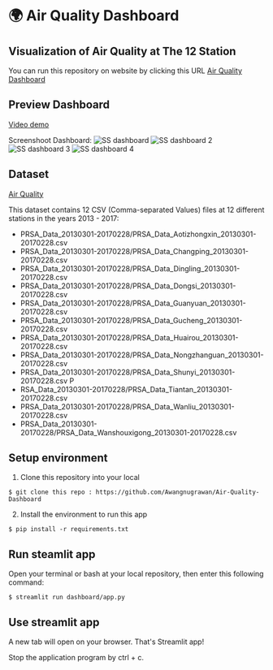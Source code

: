 # 🌍 Air Quality Dashboard
## Visualization of Air Quality at The 12 Station

You can run this repository on website by clicking this URL [Air Quality Dashboard](https://air-quality-dashboard-kg63nfuupixsmtdbxp5crk.streamlit.app/)

## Preview Dashboard
[Video demo](https://github.com/Awangnugrawan/Air-Quality-Dashboard/blob/master/dashboard/Demo%20dashboard.mp4) 

Screenshoot Dashboard:
![SS dashboard](https://github.com/Awangnugrawan/Air-Quality-Dashboard/assets/72252754/1218e2fd-7293-4843-afb8-a2f0553d04db)
![SS dashboard 2](https://github.com/Awangnugrawan/Air-Quality-Dashboard/assets/72252754/958bcf5f-ec37-4a4a-b2e7-364700deab79)
![SS dashboard 3](https://github.com/Awangnugrawan/Air-Quality-Dashboard/assets/72252754/005947bf-1ff8-4bcd-b412-f0e56c9c7bcd)
![SS dashboard 4](https://github.com/Awangnugrawan/Air-Quality-Dashboard/assets/72252754/65425341-a9c0-481e-99d5-1210b34f6d13)


## Dataset 
[Air Quality](https://drive.google.com/file/d/1RhU3gJlkteaAQfyn9XOVAz7a5o1-etgr/view)

This dataset contains 12 CSV (Comma-separated Values) files at 12 different stations in the years 2013 - 2017:
- PRSA_Data_20130301-20170228/PRSA_Data_Aotizhongxin_20130301-20170228.csv 
- PRSA_Data_20130301-20170228/PRSA_Data_Changping_20130301-20170228.csv 
- PRSA_Data_20130301-20170228/PRSA_Data_Dingling_20130301-20170228.csv 
- PRSA_Data_20130301-20170228/PRSA_Data_Dongsi_20130301-20170228.csv 
- PRSA_Data_20130301-20170228/PRSA_Data_Guanyuan_20130301-20170228.csv 
- PRSA_Data_20130301-20170228/PRSA_Data_Gucheng_20130301-20170228.csv 
- PRSA_Data_20130301-20170228/PRSA_Data_Huairou_20130301-20170228.csv 
- PRSA_Data_20130301-20170228/PRSA_Data_Nongzhanguan_20130301-20170228.csv 
- PRSA_Data_20130301-20170228/PRSA_Data_Shunyi_20130301-20170228.csv P
- RSA_Data_20130301-20170228/PRSA_Data_Tiantan_20130301-20170228.csv 
- PRSA_Data_20130301-20170228/PRSA_Data_Wanliu_20130301-20170228.csv 
- PRSA_Data_20130301-20170228/PRSA_Data_Wanshouxigong_20130301-20170228.csv

## Setup environment

1. Clone this repository into your local

```
$ git clone this repo : https://github.com/Awangnugrawan/Air-Quality-Dashboard 
```

2. Install the environment to run this app

```
$ pip install -r requirements.txt
```

## Run steamlit app

Open your terminal or bash at your local repository, then enter this following command:

```
$ streamlit run dashboard/app.py
```

## Use streamlit app

A new tab will open on your browser. That's Streamlit app!

Stop the application program by ctrl + c.
